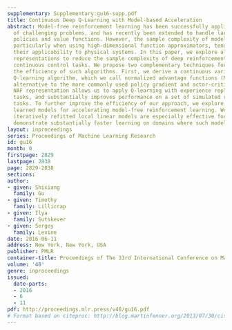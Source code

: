 ```yaml
---
supplementary: Supplementary:gu16-supp.pdf
title: Continuous Deep Q-Learning with Model-based Acceleration
abstract: Model-free reinforcement learning has been successfully applied to a range
  of challenging problems, and has recently been extended to handle large neural network
  policies and value functions. However, the sample complexity of model-free algorithms,
  particularly when using high-dimensional function approximators, tends to limit
  their applicability to physical systems. In this paper, we explore algorithms and
  representations to reduce the sample complexity of deep reinforcement learning for
  continuous control tasks. We propose two complementary techniques for improving
  the efficiency of such algorithms. First, we derive a continuous variant of the
  Q-learning algorithm, which we call normalized advantage functions (NAF), as an
  alternative to the more commonly used policy gradient and actor-critic methods.
  NAF representation allows us to apply Q-learning with experience replay to continuous
  tasks, and substantially improves performance on a set of simulated robotic control
  tasks. To further improve the efficiency of our approach, we explore the use of
  learned models for accelerating model-free reinforcement learning. We show that
  iteratively refitted local linear models are especially effective for this, and
  demonstrate substantially faster learning on domains where such models are applicable.
layout: inproceedings
series: Proceedings of Machine Learning Research
id: gu16
month: 0
firstpage: 2829
lastpage: 2838
page: 2829-2838
sections: 
author:
- given: Shixiang
  family: Gu
- given: Timothy
  family: Lillicrap
- given: Ilya
  family: Sutskever
- given: Sergey
  family: Levine
date: 2016-06-11
address: New York, New York, USA
publisher: PMLR
container-title: Proceedings of The 33rd International Conference on Machine Learning
volume: '48'
genre: inproceedings
issued:
  date-parts:
  - 2016
  - 6
  - 11
pdf: http://proceedings.mlr.press/v48/gu16.pdf
# Format based on citeproc: http://blog.martinfenner.org/2013/07/30/citeproc-yaml-for-bibliographies/
---
```

